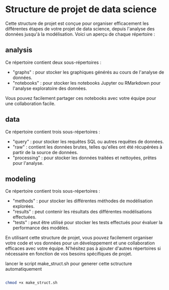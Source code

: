 # Structure de projet de data science 

Cette structure de projet est conçue pour organiser efficacement les différentes étapes de votre projet de data science, depuis l'analyse des données jusqu'à la modélisation. Voici un aperçu de chaque répertoire :

## analysis

Ce répertoire contient deux sous-répertoires :

- "graphs" : pour stocker les graphiques générés au cours de l'analyse de données.
- "notebooks" : pour stocker les notebooks Jupyter ou RMarkdown pour l'analyse exploratoire des données.

Vous pouvez facilement partager ces notebooks avec votre équipe pour une collaboration facile.

## data

Ce répertoire contient trois sous-répertoires :

- "query" : pour stocker les requêtes SQL ou autres requêtes de données.
- "raw" : contient les données brutes, telles qu'elles ont été récupérées à partir de la source de données.
- "processing" : pour stocker les données traitées et nettoyées, prêtes pour l'analyse.

## modeling

Ce répertoire contient trois sous-répertoires :

- "methods" : pour stocker les différentes méthodes de modélisation explorées.
- "results" : peut contenir les résultats des différentes modélisations effectuées.
- "tests" : peut être utilisé pour stocker les tests effectués pour évaluer la performance des modèles.

En utilisant cette structure de projet, vous pouvez facilement organiser votre code et vos données pour un développement et une collaboration efficaces avec votre équipe. N'hésitez pas à ajouter d'autres répertoires si nécessaire en fonction de vos besoins spécifiques de projet.

lancer le script  make_struct.sh pour generer cette sctructure automatiquement

```bash

chmod +x make_struct.sh

```
